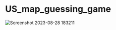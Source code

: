 # US_map_guessing_game
![Screenshot 2023-08-28 183211](https://github.com/Darshan-693/US_map_guessing_game/assets/136052457/779a031f-7db7-45f0-9537-f37c3a575f7d)
